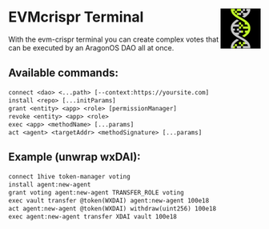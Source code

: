 # EVMcrispr Terminal <img align="right" src="https://github.com/BlossomLabs/evmcrispr-terminal/blob/master/public/logo192.png" height="80px" />

With the evm-crispr terminal you can create complex votes that can be executed by an AragonOS DAO all at once.

## Available commands:
```
connect <dao> <...path> [--context:https://yoursite.com]
install <repo> [...initParams]
grant <entity> <app> <role> [permissionManager]
revoke <entity> <app> <role>
exec <app> <methodName> [...params]
act <agent> <targetAddr> <methodSignature> [...params]
```
## Example (unwrap wxDAI):
```
connect 1hive token-manager voting
install agent:new-agent
grant voting agent:new-agent TRANSFER_ROLE voting
exec vault transfer @token(WXDAI) agent:new-agent 100e18
act agent:new-agent @token(WXDAI) withdraw(uint256) 100e18
exec agent:new-agent transfer XDAI vault 100e18
```
